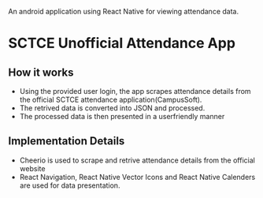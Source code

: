 An android application using React Native for viewing attendance data.

# SCTCE Unofficial Attendance App

## How it works
- Using the provided user login, the app scrapes attendance details from the official SCTCE attendance application(CampusSoft).
- The retrived data is converted into JSON and processed.
- The processed data is then presented in a userfriendly manner

## Implementation Details
- Cheerio is used to scrape and retrive attendance details from the official website
- React Navigation, React Native Vector Icons and React Native Calenders are used for data presentation.
